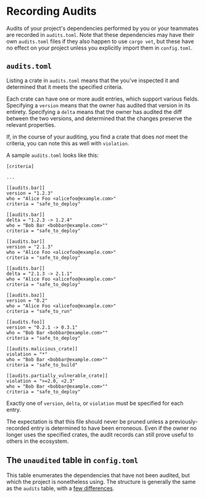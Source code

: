 # Recording Audits

Audits of your project's dependencies performed by you or your teammates are
recorded in `audits.toml`. Note that these dependencies may have their own
`audits.toml` files if they also happen to use `cargo vet`, but these have no
effect on your project unless you explicitly import them in `config.toml`.

## `audits.toml`

Listing a crate in `audits.toml` means that the you've inspected it and
determined that it meets the specified criteria.

Each crate can have one or more audit entries, which support various fields.
Specifying a `version` means that the owner has audited that version in its
entirety. Specifying a `delta` means that the owner has audited the diff between
the two versions, and determined that the changes preserve the relevant
properties.

If, in the course of your auditing, you find a crate that does _not_ meet the
criteria, you can note this as well with `violation`.

A sample `audits.toml` looks like this:
```
[criteria]

...

[[audits.bar]]
version = "1.2.3"
who = "Alice Foo <alicefoo@example.com>"
criteria = "safe_to_deploy"

[[audits.bar]]
delta = "1.2.3 -> 1.2.4"
who = "Bob Bar <bobbar@example.com>""
criteria = "safe_to_deploy"

[[audits.bar]]
version = "2.1.3"
who = "Alice Foo <alicefoo@example.com>"
criteria = "safe_to_deploy"

[[audits.bar]]
delta = "2.1.3 -> 2.1.1"
who = "Alice Foo <alicefoo@example.com>"
criteria = "safe_to_deploy"

[[audits.baz]]
version = "0.2"
who = "Alice Foo <alicefoo@example.com>"
criteria = "safe_to_run"

[[audits.foo]]
version = "0.2.1 -> 0.3.1"
who = "Bob Bar <bobbar@example.com>""
criteria = "safe_to_deploy"

[[audits.malicious_crate]]
violation = "*"
who = "Bob Bar <bobbar@example.com>""
criteria = "safe_to_build"

[[audits.partially_vulnerable_crate]]
violation = ">=2.0, <2.3"
who = "Bob Bar <bobbar@example.com>""
criteria = "safe_to_deploy"
```

Exactly one of `version`, `delta`, or `violation` must be specified for each
entry.

The expectation is that this file should never be pruned unless a
previously-recorded entry is determined to have been erroneous. Even if the
owner no longer uses the specified crates, the audit records can still prove
useful to others in the ecosystem.

## The `unaudited` table in `config.toml`

This table enumerates the dependencies that have not been audited, but which the
project is nonetheless using. The structure is generally the same as the
`audits` table, with a [few differences](config.md#the-unaudited-table).

